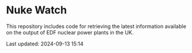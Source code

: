 # Nuke Watch

This repository includes code for retrieving the latest information available on the output of EDF nuclear power plants in the UK.

Last updated: 2024-09-13 15:14